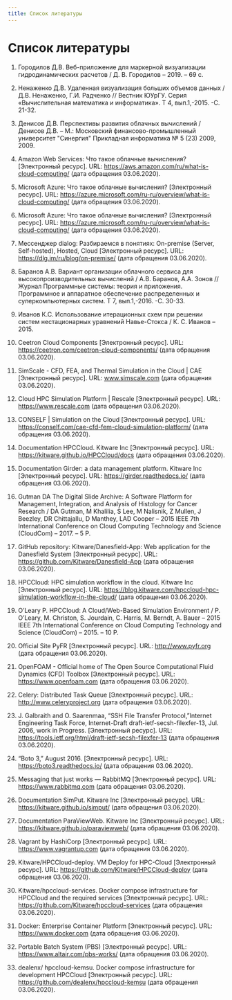 ```yaml
---
title: Список литературы
---
```


<style>

i{ position:relative; }
i a{ position:absolute; top:-76px;}
</style>

# Список литературы

1. <i><a name="gorodilov" ></a></i> Городилов Д.В. Веб-приложение для маркерной визуализации гидродинамических расчетов / Д. В. Городилов – 2019. – 69 с.

1. <i><a name="nenazhenko" ></a></i> Ненаженко Д.В. Удаленная визуализация больших объемов данных / Д.В. Ненаженко, Г.И. Радченко // Вестник ЮУрГУ. Серия «Вычислительная математика и информатика». Т 4, вып.1,-2015. -С. 21-32.

1. <i><a name="denisov" ></a></i>Денисов Д.В. Перспективы развития облачных вычислений / Денисов Д.В. – М.: Московский финансово-промышленный университет "Синергия" Прикладная информатика № 5 (23) 2009, 2009.

1. <i><a name="amazon-what-is-cloud-computing" ></a></i>Amazon Web Services: Что такое облачные вычисления? [Электронный ресурс]. URL: https://aws.amazon.com/ru/what-is-cloud-computing/ (дата обращения 03.06.2020).

1. <i><a name="microsoft-what-is-cloud-computing" ></a></i> Microsoft Azure: Что такое облачные вычисления? [Электронный ресурс]. URL: https://azure.microsoft.com/ru-ru/overview/what-is-cloud-computing/ (дата обращения 03.06.2020).

1. <i><a name="microsoft-what-is-cloud-computing" ></a></i> Microsoft Azure: Что такое облачные вычисления? [Электронный ресурс]. URL: https://azure.microsoft.com/ru-ru/overview/what-is-cloud-computing/ (дата обращения 03.06.2020).

1. <i><a name="on-premise" ></a></i> Мессенджер dialog: Разбираемся в понятиях: On-premise (Server, Self-hosted), Hosted, Cloud [Электронный ресурс]. URL: https://dlg.im/ru/blog/on-premise/ (дата обращения 03.06.2020).

1. <i><a name="baranov" ></a></i> Баранов А.В. Вариант организации облачного сервиса для высокопроизводительных вычислений / А.В. Баранов, А.А. Зонов // Журнал Программные системы: теория и приложения. Программное и аппаратное обеспечение распределенных и суперкомпьютерных систем. Т 7, вып.1,-2016. -С. 30-33.
1. <i><a name="ivanov-ks" ></a></i> Иванов К.С. Использование итерационных схем при решении систем нестационарных уравнений Навье-Стокса / К. С. Иванов – 2015.
1. <i><a name="ceetron-cloud-components" ></a></i> Ceetron Cloud Components [Электронный ресурс]. URL: https://ceetron.com/ceetron-cloud-components/ (дата обращения 03.06.2020).
1. <i><a name="simscale" ></a></i> SimScale - CFD, FEA, and Thermal Simulation in the Cloud | CAE [Электронный ресурс]. URL: www.simscale.com (дата обращения 03.06.2020).
1. <i><a name="rescale" ></a></i> Cloud HPC Simulation Platform | Rescale [Электронный ресурс]. URL: https://www.rescale.com (дата обращения 03.06.2020).
1. <i><a name="cae-cfd-fem-cloud-simulation-platform" ></a></i> CONSELF | Simulation on the Cloud [Электронный ресурс]. URL: https://conself.com/cae-cfd-fem-cloud-simulation-platform/ (дата обращения 03.06.2020).
1. <i><a name="hpccloud-docs" ></a></i> Documentation HPCCloud. Kitware Inc [Электронный ресурс]. URL: https://kitware.github.io/HPCCloud/docs (дата обращения 03.06.2020).
1. <i><a name="girder" ></a></i> Documentation Girder: a data management platform. Kitware Inc [Электронный ресурс]. URL: https://girder.readthedocs.io/ (дата обращения 03.06.2020).
1. <i><a name="gutman" ></a></i> Gutman DA The Digital Slide Archive: A Software Platform for Management, Integration, and Analysis of Histology for Cancer Research / DA Gutman, M Khalilia, S Lee, M Nalisnik, Z Mullen, J Beezley, DR Chittajallu, D Manthey, LAD Cooper – 2015 IEEE 7th International Conference on Cloud Computing Technology and Science (CloudCom) – 2017. – 5 P.

1. <i><a name="danesfield-app" ></a></i> GitHub repository: Kitware/Danesfield-App: Web application for the Danesfield System [Электронный ресурс]. URL: https://github.com/Kitware/Danesfield-App (дата обращения 03.06.2020).

1. <i><a name="hpccloud-hpc-simulation-workflow-in-the-cloud" ></a></i> HPCCloud: HPC simulation workflow in the cloud. Kitware Inc [Электронный ресурс]. URL: https://blog.kitware.com/hpccloud-hpc-simulation-workflow-in-the-cloud/ (дата обращения 03.06.2020).

1. <i><a name="o-leary" ></a></i> O’Leary P. HPCCloud: A Cloud/Web-Based Simulation Environment / P. O’Leary, M. Christon, S. Jourdain, C. Harris, M. Berndt, A. Bauer – 2015 IEEE 7th International Conference on Cloud Computing Technology and Science (CloudCom) – 2015. – 10 P.

1. <i><a name="pyfr" ></a></i> Official Site PyFR [Электронный ресурс]. URL: http://www.pyfr.org (дата обращения 03.06.2020).

1. <i><a name="openfoam" ></a></i> OpenFOAM - Official home of The Open Source Computational Fluid Dynamics (CFD) Toolbox [Электронный ресурс]. URL: https://www.openfoam.com (дата обращения 03.06.2020).

1. <i><a name="celeryproject" ></a></i> Celery: Distributed Task Queue [Электронный ресурс]. URL: http://www.celeryproject.org (дата обращения 03.06.2020).

1. <i><a name="galbraith" ></a></i> J. Galbraith and O. Saarenmaa, “SSH File Transfer Protocol,”Internet Engineering Task Force, Internet-Draft draft-ietf-secsh-filexfer-13, Jul. 2006, work in Progress. [Электронный ресурс]. URL: https://tools.ietf.org/html/draft-ietf-secsh-filexfer-13 (дата обращения 03.06.2020).

1. <i><a name="boto3" ></a></i> “Boto 3,” August 2016. [Электронный ресурс]. URL: https://boto3.readthedocs.io/ (дата обращения 03.06.2020).

1. <i><a name="rabbitmq" ></a></i> Messaging that just works — RabbitMQ [Электронный ресурс]. URL: https://www.rabbitmq.com (дата обращения 03.06.2020).

1. <i><a name="simput" ></a></i> Documentation SimPut. Kitware Inc [Электронный ресурс]. URL: https://kitware.github.io/simput/ (дата обращения 03.06.2020).

1. <i><a name="paraviewweb" ></a></i> Documentation ParaViewWeb. Kitware Inc [Электронный ресурс]. URL: https://kitware.github.io/paraviewweb/ (дата обращения 03.06.2020).

1. <i><a name="vagrantup" ></a></i> Vagrant by HashiCorp [Электронный ресурс]. URL: https://www.vagrantup.com (дата обращения 03.06.2020).

1. <i><a name="hpccloud-deploy" ></a></i> Kitware/HPCCloud-deploy. VM Deploy for HPC-Cloud [Электронный ресурс]. URL: https://github.com/Kitware/HPCCloud-deploy (дата обращения 03.06.2020).

1. <i><a name="hpccloud-services" ></a></i> Kitware/hpccloud-services. Docker compose infrastructure for HPCCloud and the required services [Электронный ресурс]. URL: https://github.com/Kitware/hpccloud-services (дата обращения 03.06.2020).

1. <i><a name="docker" ></a></i> Docker: Enterprise Container Platform [Электронный ресурс]. URL: https://www.docker.com (дата обращения 03.06.2020).

1. <i><a name="pbs" ></a></i> Portable Batch System (PBS) [Электронный ресурс]. URL: https://www.altair.com/pbs-works/ (дата обращения 03.06.2020).

1. <i><a name="hpccloud-kemsu" ></a></i> dealenx/ hpccloud-kemsu. Docker compose infrastructure for development HPCCloud [Электронный ресурс]. URL: https://github.com/dealenx/hpccloud-kemsu (дата обращения 03.06.2020).
